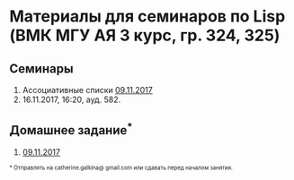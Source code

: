 # Материалы для семинаров по Lisp (ВМК МГУ АЯ 3 курс, гр. 324, 325)

## Семинары
1. Ассоциативные списки [09.11.2017](seminars/assoc.md)
2. 16.11.2017, 16:20, ауд. 582.

## Домашнее задание<sup>\*</sup>

1. [09.11.2017](homework/hw1.md)

<sub><sup>\* Отправлять на catherine.galkina@ gmail.com или сдавать перед началом занятия.</sup></sub>

